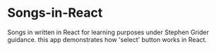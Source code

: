 # Songs-in-React
Songs in written in React for learning purposes under Stephen Grider guidance.
this app demonstrates how 'select' button works in React.
